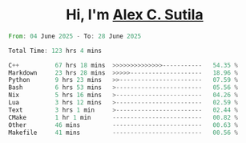 <h1 align="center">Hi, I'm <a href="https://github.com/alexsutila" target="blank">Alex C. Sutila</a></h1>

<!--START_SECTION:waka-->

```rust
From: 04 June 2025 - To: 28 June 2025

Total Time: 123 hrs 4 mins

C++          67 hrs 18 mins  >>>>>>>>>>>>>>-----------   54.35 %
Markdown     23 hrs 28 mins  >>>>>--------------------   18.96 %
Python       9 hrs 23 mins   >>-----------------------   07.59 %
Bash         6 hrs 53 mins   >------------------------   05.56 %
Nix          5 hrs 16 mins   >------------------------   04.26 %
Lua          3 hrs 12 mins   >------------------------   02.59 %
Text         3 hrs 1 min     >------------------------   02.44 %
CMake        1 hr 1 min      -------------------------   00.82 %
Other        46 mins         -------------------------   00.63 %
Makefile     41 mins         -------------------------   00.56 %
```

<!--END_SECTION:waka-->
